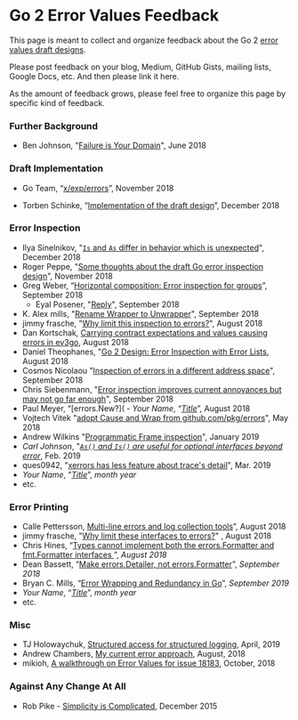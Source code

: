 # Go 2 Error Values Feedback

This page is meant to collect and organize feedback about the Go 2 [error values draft designs](https://go.googlesource.com/proposal/+/master/design/go2draft-error-values-overview.md).

Please post feedback on your blog, Medium, GitHub Gists, mailing lists, Google Docs, etc. And then please link it here.

As the amount of feedback grows, please feel free to organize this page by specific kind of feedback.

### Further Background

- Ben Johnson, "[Failure is Your Domain](https://middlemost.com/failure-is-your-domain/)", June 2018

### Draft Implementation

- Go Team, “[x/exp/errors](https://pkg.go.dev/golang.org/x/exp/errors)”, November 2018

- Torben Schinke, “[Implementation of the draft design](https://github.com/worldiety/errors)”, December 2018

### Error Inspection

 - Ilya Sinelnikov, "[`Is` and `As` differ in behavior which is unexpected](https://github.com/sidh/go2errorsinspection)", December 2018
 - Roger Peppe, "[Some thoughts about the draft Go error inspection design](https://gist.github.com/rogpeppe/a435b57473152e3429a5a149401edacf)", November 2018
 - Greg Weber, “[Horizontal composition: Error inspection for groups](https://gist.github.com/gregwebs/5a14a83970d607411310a3e0281d55be)”, September 2018
    - Eyal Posener, "[Reply](https://gist.github.com/gregwebs/5a14a83970d607411310a3e0281d55be#gistcomment-2710662)", September 2018 
 - K. Alex mills, "[Rename Wrapper to Unwrapper](https://gist.github.com/kalexmills/46c2cb276c69b659005d8705180b268a)", September 2018
 - jimmy frasche, "[Why limit this inspection to errors?](https://gist.github.com/jimmyfrasche/04ca2146c9130dab4d993365313722fb)", August 2018
 - Dan Kortschak, [Carrying contract expectations and values causing errors in ev3go](https://github.com/ev3go/ev3dev/blob/master/errors.go), August 2018
 - Daniel Theophanes, "[Go 2 Design: Error Inspection with Error Lists](https://docs.google.com/document/d/e/2PACX-1vT-CPcBV53awF7vq5bJEi1Y_DkuVmWW0RWl-gsujByB1mjX67rH58-mex1on1waR4Q_gyhPu5TdghMv/pub), August 2018
 - Cosmos Nicolaou "[Inspection of errors in a different address space](https://github.com/cosnicolaou/core/wiki/go-2.0-error-handling-feedback)", September 2018
- Chris Siebenmann, "[Error inspection improves current annoyances but may not go far enough](https://utcc.utoronto.ca/~cks/space/blog/programming/Go2ErrorInspectionViews)", September 2018
 - Paul Meyer, “[errors.New?]( - _Your Name_, “[_Title_](#URL)”, August 2018
 - Vojtech Vitek "[adopt Cause and Wrap from github.com/pkg/errors](https://go.dev/issue/25675)", May 2018
 - Andrew Wilkins "[Programmatic Frame inspection](https://gist.github.com/axw/247b6f69d2da016bb21a5eb1be44e611)", January 2019
- _Carl Johnson_, "[_`As()` and `Is()` are useful for optional interfaces beyond error_](https://gist.github.com/carlmjohnson/d06cd8d10e0aef65f565a55cc57cd986), Feb. 2019
 - ques0942, "[xerrors has less feature about trace's detail](https://dev.to/ques0942/xerrors-has-less-feature-about-traces-detail-4861)", Mar. 2019
 - _Your Name_, “[_Title_](#URL)”, _month year_
 - etc.

### Error Printing

 - Calle Pettersson, [Multi-line errors and log collection tools](https://gist.github.com/carlpett/bc1714060235edc0ad3fd9ead82f4ce6)”, August 2018
 - jimmy frasche, "[Why limit these interfaces to errors?](https://gist.github.com/jimmyfrasche/e02fcbefee5cb14228768afec17abbee)" , August 2018
 - Chris Hines, “[Types cannot implement both the errors.Formatter and fmt.Formatter interfaces
](https://gist.github.com/ChrisHines/a732a9b1ef3acb6acfee2ccc174e31ed)”, _August 2018_
 - Dean Bassett, “[Make errors.Detailer, not errors.Formatter](https://gist.github.com/deanveloper/61544f16a7d4c3d517bda10c08080270)”, _September 2018_
 - Bryan C. Mills, “[Error Wrapping and Redundancy in Go](https://github.com/bcmills/go-experience-reports/blob/master/errors.md)”, _September 2019_
 - _Your Name_, “[_Title_](#URL)”, _month year_
 - etc.

### Misc

- TJ Holowaychuk, [Structured access for structured logging](https://gist.github.com/tj/638adb053f802e6c19686bd2fee443b7), April, 2019
- Andrew Chambers, [My current error approach](https://gist.github.com/andrewchambers/5cadb2b8b45271440f1a051bb1ccc9c6), August, 2018
- mikioh, [A walkthrough on Error Values for issue 18183](https://gist.github.com/mikioh/93f575120ded671bad18491ecf41743d), October, 2018

### Against Any Change At All

- Rob Pike - [Simplicity is Complicated](https://www.youtube.com/watch?v=rFejpH_tAHM), December 2015